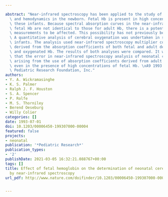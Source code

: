 ---
abstract: "Near-infrared spectroscopy has been applied to the study of cerebral oxygenation\
  \ and hemodynamics in the newborn. Fetal Hb is present in high concentrations in\
  \ these infants. Because spectral absorption curves in the near-infrared range for\
  \ fetal Hb are not identical to those for adult Hb, there is a potential for the\
  \ measurements to be affected. This possibility has not previously been investigated.\
  \ A quantitative analysis of cerebral oxygenation was undertaken in six newborn\
  \ infants. The analysis used near-infrared spectroscopy multiplier coefficients\
  \ derived from the absorption coefficients of both fetal and adult deoxygenated\
  \ and oxygenated Hb. The results of both analyses were compared. It was concluded\
  \ that the error in near-infrared spectroscopy analysis of neonatal cerebral oxygenation\
  \ arising from the use of absorption coefficients derived from adult Hb is inconsequential,\
  \ even in the presence of high concentrations of fetal Hb. \xA9 1993 International\
  \ Pediatric Research Foundation, Inc."
authors:
- Y. A. Wickramasinghe
- K. S. Palmer
- Ralph J. F. Houston
- S. A. Spencer
- P. Rolfe
- M. S. Thorniley
- Berend Oeseburg
- Willy Colier
categories: []
date: 1993-07-01
doi: 10.1203/00006450-199307000-00004
featured: false
projects:
- neonatal
publication: '*Pediatric Research*'
publication_types:
- '2'
publishDate: 2021-03-05 16:32:21.088767+00:00
tags: []
title: Effect of fetal hemoglobin on the determination of neonatal cerebral oxygenation
  by near-infrared spectroscopy
url_pdf: http://www.nature.com/doifinder/10.1203/00006450-199307000-00004

---
